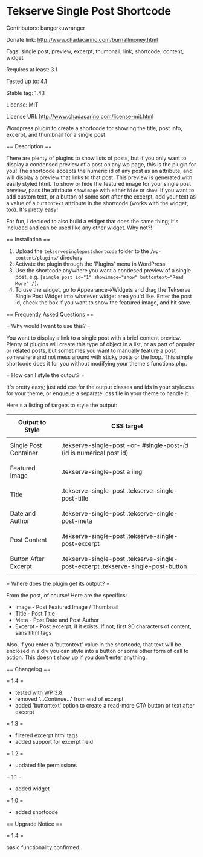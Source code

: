 Tekserve Single Post Shortcode
=====================

Contributors: bangerkuwranger

Donate link: http://www.chadacarino.com/burnallmoney.html

Tags: single post, preview, excerpt, thumbnail, link, shortcode, content, widget

Requires at least: 3.1

Tested up to: 4.1

Stable tag: 1.4.1

License: MIT

License URI: http://www.chadacarino.com/license-mit.html

Wordpress plugin to create a shortcode for showing the title, post info, excerpt, and thumbnail for a single post.

== Description ==

There are plenty of plugins to show lists of posts, but if you only want to display a condensed preview of a post on any wp page, this is the plugin for you! The shortcode accepts the numeric id of any post as an attribute, and will display a preview that links to that post. This preview is generated with easily styled html. To show or hide the featured image for your single post preview, pass the attribute `showimage` with either `hide` or `show`. If you want to add custom text, or a button of some sort after the excerpt, add your text as a value of a `buttontext` attribute in the shortcode (works with the widget, too). It's pretty easy!

For fun, I decided to also build a widget that does the same thing; it's included and can be used like any other widget. Why not?!

== Installation ==

1. Upload the `tekservesinglepostshortcode` folder to the `/wp-content/plugins/` directory
2. Activate the plugin through the 'Plugins' menu in WordPress
3. Use the shortcode anywhere you want a condesed preview of a single post, e.g. `[single_post id="1" showimage="show" buttontext="Read More" /]`.
4. To use the widget, go to Appearance->Widgets and drag the Tekserve Single Post Widget into whatever widget area you'd like. Enter the post id, check the box if you want to show the featured image, and hit save.

== Frequently Asked Questions ==

= Why would I want to use this? =

You want to display a link to a single post with a brief content preview. Plenty of plugins will create this type of object in a list, or as part of popular or related posts, but sometimes you want to manually feature a post somewhere and not mess around with sticky posts or the loop. This simple shortcode does it for you without modifying your theme's functions.php.

= How can I style the output? =

It's pretty easy; just add css for the output classes and ids in your style.css for your theme, or enqueue a separate .css file in your theme to handle it.

Here's a listing of targets to style the output:

<table>
<thead>
<tr>
<th style="padding: 10px">
Output to Style
</th>
<th style="padding: 10px">
CSS target
</th>
</tr>
</thead>
<tbody>
<tr>
<td style="padding: 10px">
Single Post Container
</td>
<td style="padding: 10px">
.tekserve-single-post -or- #single-post-<i>id</i> (id is numerical post id)
</td>
</tr>
<tr>
<td style="padding: 10px">
Featured Image
</td>
<td style="padding: 10px">
.tekserve-single-post a img
</td>
</tr>
<tr>
<td style="padding: 10px">
Title
</td>
<td style="padding: 10px">
.tekserve-single-post .tekserve-single-post-title
</td>
</tr>
<tr>
<td style="padding: 10px">
Date and Author
</td>
<td style="padding: 10px">
.tekserve-single-post .tekserve-single-post-meta
</td>
</tr>
<tr>
<td style="padding: 10px">
Post Content
</td>
<td style="padding: 10px">
.tekserve-single-post .tekserve-single-post-excerpt
</td>
</tr>
<tr>
<td style="padding: 10px">
Button After Excerpt
</td>
<td style="padding: 10px">
.tekserve-single-post .tekserve-single-post-excerpt .tekserve-single-post-button
</td>
</tr>
</tbody>
</table>

= Where does the plugin get its output? =

From the post, of course! Here are the specifics:

* Image - Post Featured Image / Thumbnail
* Title - Post Title
* Meta - Post Date and Post Author
* Excerpt - Post excerpt, if it exists. If not, first 90 characters of content, sans html tags

Also, if you enter a 'buttontext' value in the shortcode, that text will be enclosed in a div you can style into a button or some other form of call to action. This doesn't show up if you don't enter anything.

== Changelog ==

= 1.4 =

* tested with WP 3.8
* removed '...Continue...' from end of excerpt
* added 'buttontext' option to create a read-more CTA button or text after excerpt

= 1.3 =

* filtered excerpt html tags
* added support for excerpt field

= 1.2 =

* updated file permissions

= 1.1 =

* added widget

= 1.0 =

* added shortcode

== Upgrade Notice ==

= 1.4 =

basic functionality confirmed.